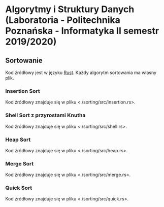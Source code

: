 # Algorytmy i Struktury Danych (Laboratoria - Politechnika Poznańska - Informatyka II semestr 2019/2020)

## Sortowanie

Kod źródłowy jest w języku [Rust](https://www.rust-lang.org/).
Każdy algorytm sortowania ma własny plik.

### Insertion Sort

Kod źródłowy znajduje się w pliku <./sorting/src/insertion.rs>.

### Shell Sort z przyrostami Knutha

Kod źródłowy znajduje się w pliku <./sorting/src/shell.rs>.

### Heap Sort

Kod źródłowy znajduje się w pliku <./sorting/src/heap.rs>.

### Merge Sort

Kod źródłowy znajduje się w pliku <./sorting/src/merge.rs>.

### Quick Sort

Kod źródłowy znajduje się w pliku <./sorting/src/quick.rs>.
